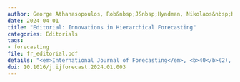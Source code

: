 ```yaml
---
author: George Athanasopoulos, Rob&nbsp;J&nbsp;Hyndman, Nikolaos&nbsp;Kourentzes, Anastasios&nbsp;Panagiotelis
date: 2024-04-01
title: "Editorial: Innovations in Hierarchical Forecasting"
categories: Editorials
tags:
- forecasting
file: fr_editorial.pdf
details: "<em>International Journal of Forecasting</em>, <b>40</b>(2), 427-429"
doi: 10.1016/j.ijforecast.2024.01.003
---
```

